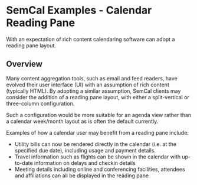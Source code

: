 # SemCal Examples - Calendar Reading Pane

With an expectation of rich content calendaring software can adopt a reading pane layout.

## Overview

Many content aggregation tools, such as email and feed readers, have evolved their user interface (UI)
with an assumption of rich content (typically HTML). By adopting a similar assumption, SemCal clients
may consider the addition of a reading pane layout, with either a split-vertical or three-column
configuration.

Such a configuration would be more suitable for an agenda view rather than a calendar week/month layout
as is often the default currently.

Examples of how a calendar user may benefit from a reading pane include:

* Utility bills can now be rendered directly in the calendar (i.e. at the specified due date), including
usage and payment details.
* Travel information such as flights can be shown in the calendar with up-to-date information on delays
and checkin details
* Meeting details including online and conferencing facilities, attendees and affiliations can all be
displayed in the reading pane
